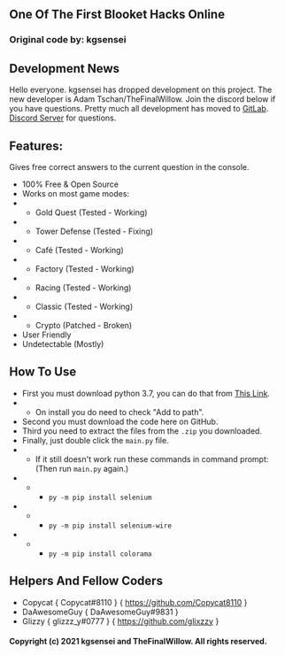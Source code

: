 ## One Of The First Blooket Hacks Online
### Original code by: kgsensei

## Development News
Hello everyone. kgsensei has dropped development on this project. The new developer is Adam Tschan/TheFinalWillow. Join the discord below if you have questions.
Pretty much all development has moved to [GitLab](https://gitlab.com/tschanadam/BlooketHack). [Discord Server](https://discord.gg/s3QhtYJ5qH) for questions.

## Features:
Gives free correct answers to the current question in the console.
- 100% Free & Open Source
- Works on most game modes:
- - Gold Quest          (Tested - Working)
- - Tower Defense       (Tested - Fixing)
- - Café                (Tested - Working)
- - Factory             (Tested - Working)
- - Racing              (Tested - Working)
- - Classic             (Tested - Working)
- - Crypto              (Patched - Broken)
- User Friendly
- Undetectable (Mostly)

## How To Use
- First you must download python 3.7, you can do that from [This Link](https://www.python.org/downloads/release/python-377/).
- - On install you do need to check "Add to path".
- Second you must download the code here on GitHub.
- Third you need to extract the files from the `.zip` you downloaded.
- Finally, just double click the `main.py` file.
- - If it still doesn't work run these commands in command prompt: (Then run `main.py` again.)
- - - `py -m pip install selenium`
- - - `py -m pip install selenium-wire`
- - - `py -m pip install colorama`

## Helpers And Fellow Coders
- Copycat { Copycat#8110 } { https://github.com/Copycat8110 }
- DaAwesomeGuy { DaAwesomeGuy#9831 }
- Glizzy { glizzz_y#0777 } { https://github.com/glixzzy }

#### Copyright (c) 2021 kgsensei and TheFinalWillow. All rights reserved.
